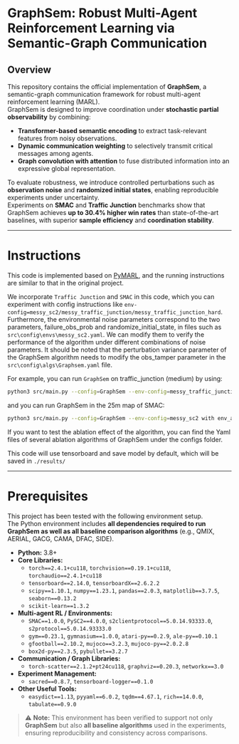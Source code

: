 # GraphSem: Robust Multi-Agent Reinforcement Learning via Semantic-Graph Communication

## Overview
This repository contains the official implementation of **GraphSem**, a semantic-graph communication framework for robust multi-agent reinforcement learning (MARL).  
GraphSem is designed to improve coordination under **stochastic partial observability** by combining:
- **Transformer-based semantic encoding** to extract task-relevant features from noisy observations.  
- **Dynamic communication weighting** to selectively transmit critical messages among agents.  
- **Graph convolution with attention** to fuse distributed information into an expressive global representation.  

To evaluate robustness, we introduce controlled perturbations such as **observation noise** and **randomized initial states**, enabling reproducible experiments under uncertainty.  
Experiments on **SMAC** and **Traffic Junction** benchmarks show that GraphSem achieves **up to 30.4% higher win rates** than state-of-the-art baselines, with superior **sample efficiency** and **coordination stability**.

---
# Instructions

This code is implemented based on [PyMARL](https://github.com/oxwhirl/pymarl), 
and the running instructions are similar to that in the original project. 

We incorporate `Traffic Junction` and `SMAC` in this code, 
which you can experiment with config instructions like `env-config=messy_sc2/messy_traffic_junction/messy_traffic_junction_hard`. 
Furthermore, the environmental noise parameters correspond to the two parameters, failure_obs_prob and randomize_initial_state, in files such as `src\config\envs\messy_sc2.yaml`. 
We can modify them to verify the performance of the algorithm under different combinations of noise parameters. 
It should be noted that the perturbation variance parameter of the GraphSem algorithm needs to modify the obs_tamper parameter in the `src\config\algs\Graphsem.yaml` file.

For example, you can run `GraphSem` on traffic_junction (medium) by using:
```sh
python3 src/main.py --config=GraphSem --env-config=messy_traffic_junction with t_max=3005000
```
and you can run GraphSem in the 25m map of SMAC:
```sh
python3 src/main.py --config=GraphSem --env-config=messy_sc2 with env_args.map_name=25m t_max=5005000
```
If you want to test the ablation effect of the algorithm, you can find the Yaml files of several ablation algorithms of GraphSem under the configs folder.

This code will use tensorboard and save model by default, which will be saved in `./results/`

---
# Prerequisites

This project has been tested with the following environment setup.  
The Python environment includes **all dependencies required to run GraphSem as well as all baseline comparison algorithms** (e.g., QMIX, AERIAL, GACG, CAMA, DFAC, SIDE).  

- **Python:** 3.8+  
- **Core Libraries:**  
  - `torch==2.4.1+cu118`, `torchvision==0.19.1+cu118`, `torchaudio==2.4.1+cu118`  
  - `tensorboard==2.14.0`, `tensorboardX==2.6.2.2`  
  - `scipy==1.10.1`, `numpy==1.23.1`, `pandas==2.0.3`, `matplotlib==3.7.5`, `seaborn==0.13.2`  
  - `scikit-learn==1.3.2`  
- **Multi-agent RL / Environments:**  
  - `SMAC==1.0.0`, `PySC2==4.0.0`, `s2clientprotocol==5.0.14.93333.0`, `s2protocol==5.0.14.93333.0`  
  - `gym==0.23.1`, `gymnasium==1.0.0`, `atari-py==0.2.9`, `ale-py==0.10.1`  
  - `gfootball==2.10.2`, `mujoco==3.2.3`, `mujoco-py==2.0.2.8`  
  - `box2d-py==2.3.5`, `pybullet==3.2.7`  
- **Communication / Graph Libraries:**  
  - `torch-scatter==2.1.2+pt24cu118`, `graphviz==0.20.3`, `networkx==3.0`  
- **Experiment Management:**  
  - `sacred==0.8.7`, `tensorboard-logger==0.1.0`  
- **Other Useful Tools:**  
  - `easydict==1.13`, `pyyaml==6.0.2`, `tqdm==4.67.1`, `rich==14.0.0`, `tabulate==0.9.0`

> ⚠️ **Note:** This environment has been verified to support not only **GraphSem** but also **all baseline algorithms** used in the experiments, ensuring reproducibility and consistency across comparisons.  

